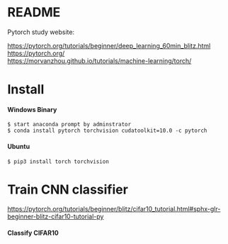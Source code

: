 # README
Pytorch study website:	<br>

https://pytorch.org/tutorials/beginner/deep_learning_60min_blitz.html <br>
https://pytorch.org/  <br>
https://morvanzhou.github.io/tutorials/machine-learning/torch/ <br>

# Install
#### Windows Binary

    $ start anaconda prompt by adminstrator
    $ conda install pytorch torchvision cudatoolkit=10.0 -c pytorch

#### Ubuntu

    $ pip3 install torch torchvision
    
# Train CNN classifier

https://pytorch.org/tutorials/beginner/blitz/cifar10_tutorial.html#sphx-glr-beginner-blitz-cifar10-tutorial-py <br>

#### Classify CIFAR10

